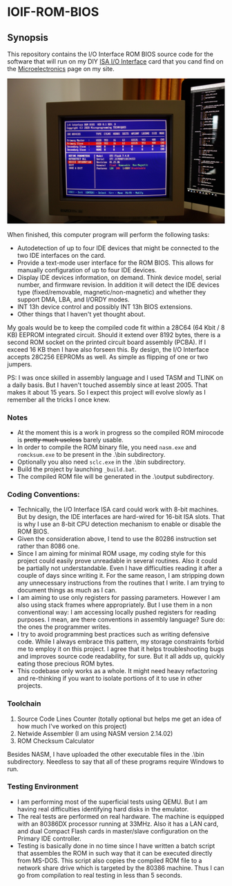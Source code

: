 # IOIF-ROM-BIOS

## Synopsis
This repository contains the I/O Interface ROM BIOS source code for the software that will run on my DIY [ISA I/O Interface](http://www.alexandrugroza.ro/microelectronics/isa-io-interface/index.html) card that you cand find on the [Microelectronics](http://www.alexandrugroza.ro/microelectronics/index.html) page on my site.

![I/O Interface ROM BIOS](https://github.com/agroza/IOIF-ROM-BIOS/blob/master/images/rom-bios-01d.jpg?raw=true)

When finished, this computer program will perform the following tasks:
* Autodetection of up to four IDE devices that might be connected to the two IDE interfaces on the card.
* Provide a text-mode user interface for the ROM BIOS. This allows for manually configuration of up to four IDE devices.
* Display IDE devices information, on demand. Think device model, serial number, and firmware revision. In addition it will detect the IDE devices type (fixed/removable, magnetic/non-magnetic) and whether they support DMA, LBA, and I/ORDY modes. 
* INT 13h device control and possibly INT 13h BIOS extensions.
* Other things that I haven't yet thought about.

My goals would be to keep the compiled code fit within a 28C64 (64 Kbit / 8 KB) EEPROM integrated circuit. Should it extend over 8192 bytes, there is a second ROM socket on the printed circuit board assembly (PCBA). If I exceed 16 KB then I have also forseen this. By design, the I/O Interface accepts 28C256 EEPROMs as well. As simple as flipping of one or two jumpers.

PS: I was once skilled in assembly language and I used TASM and TLINK on a daily basis. But I haven't touched assembly since at least 2005. That makes it about 15 years. So I expect this project will evolve slowly as I remember all the tricks I once knew.

### Notes
* At the moment this is a work in progress so the compiled ROM mirocode is ~~pretty much useless~~ barely usable.
* In order to compile the ROM binary file, you need ```nasm.exe``` and ```romcksum.exe``` to be present in the .\bin subdirectory.
* Optionally you also need ```sclc.exe``` in the .\bin subdirectory.
* Build the project by launching ```_build.bat```.
* The compiled ROM file will be generated in the .\output subdirectory.

### Coding Conventions:
* Technically, the I/O Interface ISA card could work with 8-bit machines. But by design, the IDE interfaces are hard-wired for 16-bit ISA slots. That is why I use an 8-bit CPU detection mechanism to enable or disable the ROM BIOS.
* Given the consideration above, I tend to use the 80286 instruction set rather than 8086 one.
* Since I am aiming for minimal ROM usage, my coding style for this project could easily prove unreadable in several routines. Also it could be partially not understandable. Even I have difficulties reading it after a couple of days since writing it. For the same reason, I am stripping down any unnecessary instructions from the routines that I write. I am trying to document things as much as I can.
* I am aiming to use only registers for passing parameters. However I am also using stack frames where appropriately. But I use them in a non conventional way: I am accessing locally pushed registers for reading purposes. I mean, are there conventions in assembly language? Sure do: the ones the programmer writes.
* I try to avoid programming best practices such as writing defensive code. While I always embrace this pattern, my storage constraints forbid me to employ it on this project. I agree that it helps troubleshooting bugs and improves source code readability, for sure. But it all adds up, quickly eating those precious ROM bytes.
* This codebase only works as a whole. It might need heavy refactoring and re-thinking if you want to isolate portions of it to use in other projects.

### Toolchain
1. Source Code Lines Counter (totally optional but helps me get an idea of how much I've worked on this project)
2. Netwide Assembler (I am using NASM version 2.14.02)
3. ROM Checksum Calculator

Besides NASM, I have uploaded the other executable files in the .\bin subdirectory.
Needless to say that all of these programs require Windows to run.

### Testing Environment
* I am performing most of the superficial tests using QEMU. But I am having real difficulties identifying hard disks in the emulator.
* The real tests are performed on real hardware. The machine is equipped with an 80386DX processor running at 33MHz. Also it has a LAN card, and dual Compact Flash cards in master/slave configuration on the Primary IDE controller.
* Testing is basically done in no time since I have written a batch script that assembles the ROM in such way that it can be executed directly from MS-DOS. This script also copies the compiled ROM file to a network share drive which is targeted by the 80386 machine. Thus I can go from compilation to real testing in less than 5 seconds.
